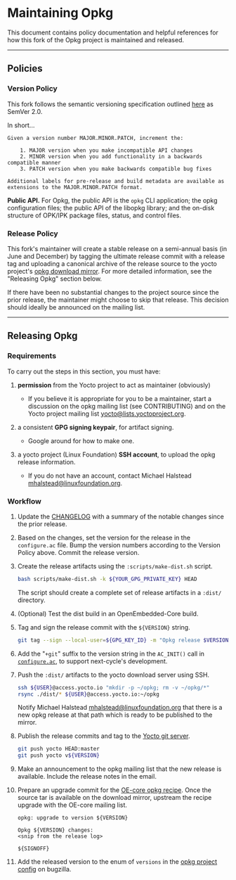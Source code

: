# Maintaining Opkg

This document contains policy documentation and helpful references for how this fork of the Opkg project is maintained and released.


----
## Policies

### Version Policy

This fork follows the semantic versioning specification outlined [here](https://semver.org/spec/v2.0.0.html) as SemVer 2.0.

In short...
```
Given a version number MAJOR.MINOR.PATCH, increment the:

    1. MAJOR version when you make incompatible API changes
    2. MINOR version when you add functionality in a backwards compatible manner
    3. PATCH version when you make backwards compatible bug fixes

Additional labels for pre-release and build metadata are available as extensions to the MAJOR.MINOR.PATCH format.
```

**Public API.** For Opkg, the public API is the `opkg` CLI application; the opkg configuration files; the public API of the libopkg library; and the on-disk structure of OPK/IPK package files, status, and control files.


### Release Policy

This fork's maintainer will create a stable release on a semi-annual basis (in June and December) by tagging the ultimate release commit with a release tag and uploading a canonical archive of the release source to the yocto project's [opkg download mirror](http://downloads.yoctoproject.org/releases/opkg/). For more detailed information, see the "Releasing Opkg" section below.

If there have been no substantial changes to the project source since the prior release, the maintainer might choose to skip that release. This decision should ideally be announced on the mailing list.


----
## Releasing Opkg

### Requirements

To carry out the steps in this section, you must have:
1. **permission** from the Yocto project to act as maintainer (obviously)
	* If you believe it is appropriate for you to be a maintainer, start a discussion on the opkg mailing list (see CONTRIBUTING) and on the Yocto project mailing list <yocto@lists.yoctoproject.org>.

2. a consistent **GPG signing keypair**, for artifact signing.
	* Google around for how to make one.

3. a yocto project (Linux Foundation) **SSH account**, to upload the opkg release information.
	* If you do not have an account, contact Michael Halstead <mhalstead@linuxfoundation.org>.


### Workflow

1. Update the [CHANGELOG](CHANGELOG.md) with a summary of the notable changes since the prior release.

2. Based on the changes, set the version for the release in the `configure.ac` file. Bump the version numbers according to the Version Policy above. Commit the release version.

3. Create the release artifacts using the `:scripts/make-dist.sh` script.
	```bash
	bash scripts/make-dist.sh -k ${YOUR_GPG_PRIVATE_KEY} HEAD
	```

	The script should create a complete set of release artifacts in a `:dist/` directory.

4. (Optional) Test the dist build in an OpenEmbedded-Core build.

5. Tag and sign the release commit with the `${VERSION}` string.
	```bash
	git tag --sign --local-user=${GPG_KEY_ID} -m "Opkg release $VERSION" v${VERSION}
	```

6. Add the "`+git`" suffix to the version string in the `AC_INIT()` call in [`configure.ac`](configure.ac), to support next-cycle's development.

7. Push the `:dist/` artifacts to the yocto download server using SSH.
	```bash
	ssh ${USER}@access.yocto.io "mkdir -p ~/opkg; rm -v ~/opkg/*"
	rsync ./dist/* ${USER}@access.yocto.io:~/opkg
	```
	Notify Michael Halstead <mhalstead@linuxfoundation.org> that there is a new opkg release at that path which is ready to be published to the mirror.

8. Publish the release commits and tag to the [Yocto git server](https://git.yoctoproject.org/opkg/).
	```bash
	git push yocto HEAD:master
	git push yocto v${VERSION}
	```

9.  Make an announcement to the opkg mailing list that the new release is available. Include the release notes in the email.

10. Prepare an upgrade commit for the [OE-core opkg recipe](https://git.openembedded.org/openembedded-core/tree/meta/recipes-devtools/opkg). Once the source tar is available on the download mirror, upstream the recipe upgrade with the OE-core mailing list.

	```
	opkg: upgrade to version ${VERSION}

	Opkg ${VERSION} changes:
	<snip from the release log>

	${SIGNOFF}
	```

11. Add the released version to the enum of `versions` in the [opkg project config](https://bugzilla.yoctoproject.org/editversions.cgi?product=opkg) on bugzilla.